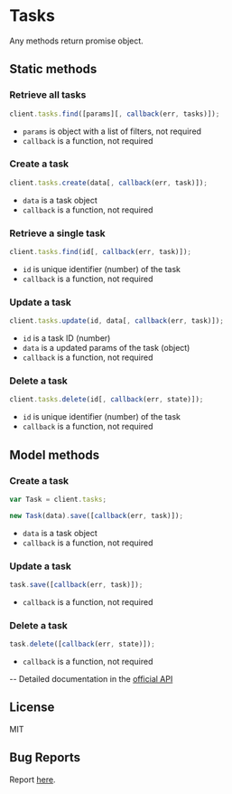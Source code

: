 # Tasks

Any methods return promise object.

## Static methods

### Retrieve all tasks

```javascript
client.tasks.find([params][, callback(err, tasks)]);
```

- `params` is object with a list of filters, not required
- `callback` is a function, not required

### Create a task

```javascript
client.tasks.create(data[, callback(err, task)]);
```

- `data` is a task object
- `callback` is a function, not required

### Retrieve a single task

```javascript
client.tasks.find(id[, callback(err, task)]);
```

- `id` is unique identifier (number) of the task
- `callback` is a function, not required

### Update a task

```javascript
client.tasks.update(id, data[, callback(err, task)]);
```

- `id` is a task ID (number)
- `data` is a updated params of the task (object)
- `callback` is a function, not required

### Delete a task

```javascript
client.tasks.delete(id[, callback(err, state)]);
```

- `id` is unique identifier (number) of the task
- `callback` is a function, not required

## Model methods

### Create a task

```javascript
var Task = client.tasks;

new Task(data).save([callback(err, task)]);
```

- `data` is a task object
- `callback` is a function, not required

### Update a task

```javascript
task.save([callback(err, task)]);
```

- `callback` is a function, not required

### Delete a task

```javascript
task.delete([callback(err, state)]);
```

- `callback` is a function, not required

--
Detailed documentation in the [official API](https://developers.getbase.com/docs/rest/reference/tasks "API Documentation")

## License
MIT

## Bug Reports
Report [here](https://github.com/yurypaleev/BaseCRM/issues?q=tasks).